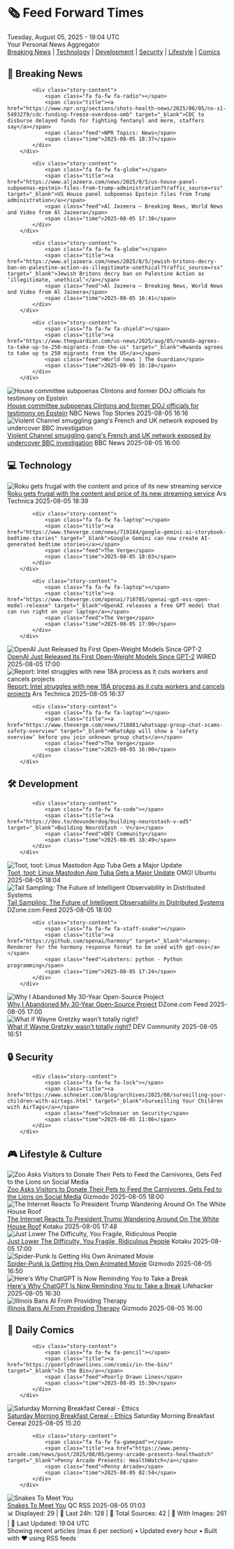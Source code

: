<!-- Processing 54 RSS feeds at 2025-08-05 19:04:23 UTC -->
<!-- Processing: XKCD -->
<!-- Processing: Poorly Drawn Lines -->
<!-- Processing: Garfield -->
<!-- Processing: Cyanide & Happiness -->
<!-- Processing: Questionable Content -->
<!-- Processing: Dinosaur Comics -->
<!-- Processing: CNN Top Stories -->
<!-- Processing: CNN Breaking News -->
<!-- Processing: BBC World News -->
<!-- Processing: NPR News -->
<!-- Processing: Reuters Top News -->
<!-- Processing: Reuters World News -->
<!-- Processing: NBC News Breaking -->
<!-- Processing: The Verge -->
<!-- Processing: Ars Technica -->
<!-- Processing: WIRED -->
<!-- Processing: Slashdot -->
<!-- Processing: Dev.to -->
<!-- Processing: OMG! Ubuntu -->
<!-- Processing: Linux.com -->
<!-- Processing: GitHub Blog -->
<!-- Processing: DZone -->
<!-- Processing: Martin Fowler -->
<!-- Processing: The Pragmatic Engineer -->
<!-- Processing: Kotaku -->
<!-- Processing: Krebs on Security -->
<!-- Generated 8 new posts out of 26 feeds processed -->
<div class="newspaper-header">
    <h1 class="newspaper-title">🗞️ Feed Forward Times</h1>
    <div class="newspaper-date">Tuesday, August 05, 2025 - 19:04 UTC</div>
    <div class="newspaper-subtitle">Your Personal News Aggregator</div>
</div>

<div class="newspaper-nav">
    <a href="#breaking">Breaking News</a> |
    <a href="#tech">Technology</a> |
    <a href="#dev">Development</a> |
    <a href="#security">Security</a> |
    <a href="#lifestyle">Lifestyle</a> |
    <a href="#webcomics">Comics</a>
</div>

<div class="news-section breaking-news" id="breaking">
<h2 class="section-header">🚨 Breaking News</h2>
<div class="stories-container">
<div class="story">
            
            <div class="story-content">
                <span class="fa fa-fw fa-radio"></span>
                <span class="title"><a href="https://www.npr.org/sections/shots-health-news/2025/08/05/nx-s1-5493279/cdc-funding-freeze-overdose-omb" target="_blank">CDC to disburse delayed funds for fighting fentanyl and more, staffers say</a></span>
                <span class="feed">NPR Topics: News</span>
                <span class="time">2025-08-05 18:37</span>
            </div>
        </div>
<div class="story">
            
            <div class="story-content">
                <span class="fa fa-fw fa-globe"></span>
                <span class="title"><a href="https://www.aljazeera.com/news/2025/8/5/us-house-panel-subpoenas-epstein-files-from-trump-administration?traffic_source=rss" target="_blank">US House panel subpoenas Epstein files from Trump administration</a></span>
                <span class="feed">Al Jazeera – Breaking News, World News and Video from Al Jazeera</span>
                <span class="time">2025-08-05 17:38</span>
            </div>
        </div>
<div class="story">
            
            <div class="story-content">
                <span class="fa fa-fw fa-globe"></span>
                <span class="title"><a href="https://www.aljazeera.com/news/2025/8/5/jewish-britons-decry-ban-on-palestine-action-as-illegitimate-unethical?traffic_source=rss" target="_blank">Jewish Britons decry ban on Palestine Action as ‘illegitimate, unethical’</a></span>
                <span class="feed">Al Jazeera – Breaking News, World News and Video from Al Jazeera</span>
                <span class="time">2025-08-05 16:41</span>
            </div>
        </div>
<div class="story">
            
            <div class="story-content">
                <span class="fa fa-fw fa-shield"></span>
                <span class="title"><a href="https://www.theguardian.com/us-news/2025/aug/05/rwanda-agrees-to-take-up-to-250-migrants-from-the-us" target="_blank">Rwanda agrees to take up to 250 migrants from the US</a></span>
                <span class="feed">World news | The Guardian</span>
                <span class="time">2025-08-05 16:18</span>
            </div>
        </div>
<div class="story">
            <img src="https://media-cldnry.s-nbcnews.com/image/upload/t_fit_1500w/mpx/2704722219/2025_08/1754410577595_now_daily_a_winter_house_clintons_250805_1920x1080-8o14it.jpg" alt="House committee subpoenas Clintons and former DOJ officials for testimony on Epstein" class="story-image" loading="lazy" onerror="this.style.display='none'">
            <div class="story-content">
                <span class="fa fa-fw fa-broadcast-tower"></span>
                <span class="title"><a href="https://www.nbcnews.com/now/video/house-committee-subpoenas-clintons-and-former-doj-officials-for-testimony-on-epstein-244384837889" target="_blank">House committee subpoenas Clintons and former DOJ officials for testimony on Epstein</a></span>
                <span class="feed">NBC News Top Stories</span>
                <span class="time">2025-08-05 16:16</span>
            </div>
        </div>
<div class="story">
            <img src="https://ichef.bbci.co.uk/ace/standard/240/cpsprodpb/33e4/live/e69692c0-7216-11f0-af20-030418be2ca5.jpg" alt="Violent Channel smuggling gang&#x27;s French and UK network exposed by undercover BBC investigation" class="story-image" loading="lazy" onerror="this.style.display='none'">
            <div class="story-content">
                <span class="fa fa-fw fa-flag"></span>
                <span class="title"><a href="https://www.bbc.com/news/articles/cly48nmmzdro?at_medium=RSS&at_campaign=rss" target="_blank">Violent Channel smuggling gang&#x27;s French and UK network exposed by undercover BBC investigation</a></span>
                <span class="feed">BBC News</span>
                <span class="time">2025-08-05 16:00</span>
            </div>
        </div>
</div>
</div>
<div class="news-section tech-news" id="tech">
<h2 class="section-header">💻 Technology</h2>
<div class="stories-container">
<div class="story">
            <img src="https://cdn.arstechnica.net/wp-content/uploads/2025/08/cae7d2e4-13a4-4b4a-9c6e-92c42ea72fef-500x500.jpg" alt="Roku gets frugal with the content and price of its new streaming service" class="story-image" loading="lazy" onerror="this.style.display='none'">
            <div class="story-content">
                <span class="fa fa-fw fa-cog"></span>
                <span class="title"><a href="https://arstechnica.com/gadgets/2025/08/roku-gets-frugal-with-the-content-and-price-of-its-new-streaming-service/" target="_blank">Roku gets frugal with the content and price of its new streaming service</a></span>
                <span class="feed">Ars Technica</span>
                <span class="time">2025-08-05 18:39</span>
            </div>
        </div>
<div class="story">
            
            <div class="story-content">
                <span class="fa fa-fw fa-laptop"></span>
                <span class="title"><a href="https://www.theverge.com/news/719184/google-gemini-ai-storybook-bedtime-stories" target="_blank">Google Gemini can now create AI-generated bedtime stories</a></span>
                <span class="feed">The Verge</span>
                <span class="time">2025-08-05 18:03</span>
            </div>
        </div>
<div class="story">
            
            <div class="story-content">
                <span class="fa fa-fw fa-laptop"></span>
                <span class="title"><a href="https://www.theverge.com/openai/718785/openai-gpt-oss-open-model-release" target="_blank">OpenAI releases a free GPT model that can run right on your laptop</a></span>
                <span class="feed">The Verge</span>
                <span class="time">2025-08-05 17:00</span>
            </div>
        </div>
<div class="story">
            <img src="https://media.wired.com/photos/689127f3b4edb9ba945bdc6e/master/pass/OpenAI-First-Open-Weight-Model-Business-2226497243.jpg" alt="OpenAI Just Released Its First Open-Weight Models Since GPT-2" class="story-image" loading="lazy" onerror="this.style.display='none'">
            <div class="story-content">
                <span class="fa fa-fw fa-bolt"></span>
                <span class="title"><a href="https://www.wired.com/story/openai-just-released-its-first-open-weight-models-since-gpt-2/" target="_blank">OpenAI Just Released Its First Open-Weight Models Since GPT-2</a></span>
                <span class="feed">WIRED</span>
                <span class="time">2025-08-05 17:00</span>
            </div>
        </div>
<div class="story">
            <img src="https://cdn.arstechnica.net/wp-content/uploads/2025/08/intel-card-1536x864-1-500x500.jpg" alt="Report: Intel struggles with new 18A process as it cuts workers and cancels projects" class="story-image" loading="lazy" onerror="this.style.display='none'">
            <div class="story-content">
                <span class="fa fa-fw fa-cog"></span>
                <span class="title"><a href="https://arstechnica.com/gadgets/2025/08/report-intel-struggles-to-ramp-up-production-on-new-18a-manufacturing-process/" target="_blank">Report: Intel struggles with new 18A process as it cuts workers and cancels projects</a></span>
                <span class="feed">Ars Technica</span>
                <span class="time">2025-08-05 16:37</span>
            </div>
        </div>
<div class="story">
            
            <div class="story-content">
                <span class="fa fa-fw fa-laptop"></span>
                <span class="title"><a href="https://www.theverge.com/news/718881/whatsapp-group-chat-scams-safety-overview" target="_blank">WhatsApp will show a ‘safety overview’ before you join unknown group chats</a></span>
                <span class="feed">The Verge</span>
                <span class="time">2025-08-05 16:00</span>
            </div>
        </div>
</div>
</div>
<div class="news-section dev-news" id="dev">
<h2 class="section-header">🛠️ Development</h2>
<div class="stories-container">
<div class="story">
            
            <div class="story-content">
                <span class="fa fa-fw fa-code"></span>
                <span class="title"><a href="https://dev.to/devunderdog/building-neurostash-v-ad5" target="_blank">Building NeuroStash - V</a></span>
                <span class="feed">DEV Community</span>
                <span class="time">2025-08-05 18:49</span>
            </div>
        </div>
<div class="story">
            <img src="https://i0.wp.com/www.omgubuntu.co.uk/wp-content/uploads/2024/12/modest-tuba.jpg.webp?resize=406%2C232&amp;ssl=1" alt="Toot, toot: Linux Mastodon App Tuba Gets a Major Update" class="story-image" loading="lazy" onerror="this.style.display='none'">
            <div class="story-content">
                <span class="fa fa-fw fa-ubuntu"></span>
                <span class="title"><a href="https://www.omgubuntu.co.uk/2025/08/tuba-0-10-mastodon-client-linux-new-features" target="_blank">Toot, toot: Linux Mastodon App Tuba Gets a Major Update</a></span>
                <span class="feed">OMG! Ubuntu</span>
                <span class="time">2025-08-05 18:04</span>
            </div>
        </div>
<div class="story">
            <img src="https://dz2cdn1.dzone.com/thumbnail?fid=18547023&w=600" alt="Tail Sampling: The Future of Intelligent Observability in Distributed Systems" class="story-image" loading="lazy" onerror="this.style.display='none'">
            <div class="story-content">
                <span class="fa fa-fw fa-newspaper"></span>
                <span class="title"><a href="https://dzone.com/articles/tail-sampling-observability-opentelemetry" target="_blank">Tail Sampling: The Future of Intelligent Observability in Distributed Systems</a></span>
                <span class="feed">DZone.com Feed</span>
                <span class="time">2025-08-05 18:00</span>
            </div>
        </div>
<div class="story">
            
            <div class="story-content">
                <span class="fa fa-fw fa-staff-snake"></span>
                <span class="title"><a href="https://github.com/openai/harmony" target="_blank">harmony: Renderer for the harmony response format to be used with gpt-oss</a></span>
                <span class="feed">Lobsters: python - Python programming</span>
                <span class="time">2025-08-05 17:24</span>
            </div>
        </div>
<div class="story">
            <img src="https://dz2cdn1.dzone.com/thumbnail?fid=18544202&w=600" alt="Why I Abandoned My 30-Year Open-Source Project" class="story-image" loading="lazy" onerror="this.style.display='none'">
            <div class="story-content">
                <span class="fa fa-fw fa-newspaper"></span>
                <span class="title"><a href="https://dzone.com/articles/why-i-abandoned-my-30-year-open-source-project" target="_blank">Why I Abandoned My 30-Year Open-Source Project</a></span>
                <span class="feed">DZone.com Feed</span>
                <span class="time">2025-08-05 17:00</span>
            </div>
        </div>
<div class="story">
            <img src="https://media2.dev.to/dynamic/image/width=800%2Cheight=%2Cfit=scale-down%2Cgravity=auto%2Cformat=auto/https%3A%2F%2Fdev-to-uploads.s3.amazonaws.com%2Fuploads%2Farticles%2Fzc5dcdllckvpzvylj38f.webp" alt="What if Wayne Gretzky wasn’t totally right?" class="story-image" loading="lazy" onerror="this.style.display='none'">
            <div class="story-content">
                <span class="fa fa-fw fa-code"></span>
                <span class="title"><a href="https://dev.to/ethan_jarrell_6619878bddd/what-if-wayne-gretzky-wasnt-totally-right-1dke" target="_blank">What if Wayne Gretzky wasn’t totally right?</a></span>
                <span class="feed">DEV Community</span>
                <span class="time">2025-08-05 16:51</span>
            </div>
        </div>
</div>
</div>
<div class="news-section security-news" id="security">
<h2 class="section-header">🔒 Security</h2>
<div class="stories-container">
<div class="story">
            
            <div class="story-content">
                <span class="fa fa-fw fa-lock"></span>
                <span class="title"><a href="https://www.schneier.com/blog/archives/2025/08/surveilling-your-children-with-airtags.html" target="_blank">Surveilling Your Children with AirTags</a></span>
                <span class="feed">Schneier on Security</span>
                <span class="time">2025-08-05 11:06</span>
            </div>
        </div>
</div>
</div>
<div class="news-section lifestyle-news" id="lifestyle">
<h2 class="section-header">🎮 Lifestyle & Culture</h2>
<div class="stories-container">
<div class="story">
            <img src="https://gizmodo.com/app/uploads/2024/09/Scott-Frier_Nagging-is-a-Universal-Concept.jpg" alt="Zoo Asks Visitors to Donate Their Pets to Feed the Carnivores, Gets Fed to the Lions on Social Media" class="story-image" loading="lazy" onerror="this.style.display='none'">
            <div class="story-content">
                <span class="fa fa-fw fa-computer"></span>
                <span class="title"><a href="https://gizmodo.com/zoo-asks-visitors-to-donate-their-pets-to-feed-the-carnivores-gets-fed-to-the-lions-on-social-media-2000639095" target="_blank">Zoo Asks Visitors to Donate Their Pets to Feed the Carnivores, Gets Fed to the Lions on Social Media</a></span>
                <span class="feed">Gizmodo</span>
                <span class="time">2025-08-05 18:00</span>
            </div>
        </div>
<div class="story">
            <img src="https://kotaku.com/app/uploads/2025/08/trump.jpg" alt="The Internet Reacts To President Trump Wandering Around On The White House Roof" class="story-image" loading="lazy" onerror="this.style.display='none'">
            <div class="story-content">
                <span class="fa fa-fw fa-gamepad"></span>
                <span class="title"><a href="https://kotaku.com/trump-roof-nuclear-missile-epstein-memes-reacts-2000614734" target="_blank">The Internet Reacts To President Trump Wandering Around On The White House Roof</a></span>
                <span class="feed">Kotaku</span>
                <span class="time">2025-08-05 17:48</span>
            </div>
        </div>
<div class="story">
            <img src="https://kotaku.com/app/uploads/2025/08/berserker.jpg" alt="Just Lower The Difficulty, You Fragile, Ridiculous People" class="story-image" loading="lazy" onerror="this.style.display='none'">
            <div class="story-content">
                <span class="fa fa-fw fa-gamepad"></span>
                <span class="title"><a href="https://kotaku.com/difficulty-levels-soulslike-boss-fight-khazan-2000614669" target="_blank">Just Lower The Difficulty, You Fragile, Ridiculous People</a></span>
                <span class="feed">Kotaku</span>
                <span class="time">2025-08-05 17:00</span>
            </div>
        </div>
<div class="story">
            <img src="https://gizmodo.com/app/uploads/2025/08/spider-man-across-the-spider-verse-spider-punk.jpg" alt="Spider-Punk Is Getting His Own Animated Movie" class="story-image" loading="lazy" onerror="this.style.display='none'">
            <div class="story-content">
                <span class="fa fa-fw fa-computer"></span>
                <span class="title"><a href="https://gizmodo.com/spider-punk-animated-movie-sony-spider-verse-daniel-kaluuya-2000639092" target="_blank">Spider-Punk Is Getting His Own Animated Movie</a></span>
                <span class="feed">Gizmodo</span>
                <span class="time">2025-08-05 16:50</span>
            </div>
        </div>
<div class="story">
            <img src="https://lifehacker.com/imagery/articles/01K1XE81DGV00KC0P3NDGKRAHW/hero-image.jpg" alt="Here&#x27;s Why ChatGPT Is Now Reminding You to Take a Break" class="story-image" loading="lazy" onerror="this.style.display='none'">
            <div class="story-content">
                <span class="fa fa-fw fa-life-ring"></span>
                <span class="title"><a href="https://lifehacker.com/tech/why-chatgpt-is-now-reminding-you-to-take-break?utm_medium=RSS" target="_blank">Here&#x27;s Why ChatGPT Is Now Reminding You to Take a Break</a></span>
                <span class="feed">Lifehacker</span>
                <span class="time">2025-08-05 16:30</span>
            </div>
        </div>
<div class="story">
            <img src="https://gizmodo.com/app/uploads/2022/09/63e787eb5d2b18960576e0331184bf14.jpg" alt="Illinois Bans AI From Providing Therapy" class="story-image" loading="lazy" onerror="this.style.display='none'">
            <div class="story-content">
                <span class="fa fa-fw fa-computer"></span>
                <span class="title"><a href="https://gizmodo.com/illinois-bans-ai-from-providing-therapy-2000639042" target="_blank">Illinois Bans AI From Providing Therapy</a></span>
                <span class="feed">Gizmodo</span>
                <span class="time">2025-08-05 16:00</span>
            </div>
        </div>
</div>
</div>
<div class="news-section webcomics-section" id="webcomics">
<h2 class="section-header">🎨 Daily Comics</h2>
<div class="stories-container">
<div class="story">
            
            <div class="story-content">
                <span class="fa fa-fw fa-pencil"></span>
                <span class="title"><a href="https://poorlydrawnlines.com/comic/in-the-bin/" target="_blank">In the Bin</a></span>
                <span class="feed">Poorly Drawn Lines</span>
                <span class="time">2025-08-05 15:30</span>
            </div>
        </div>
<div class="story">
            <img src="https://www.smbc-comics.com/comics/1754340739-20250805.png" alt="Saturday Morning Breakfast Cereal - Ethics" class="story-image" loading="lazy" onerror="this.style.display='none'">
            <div class="story-content">
                <span class="fa fa-fw fa-smile"></span>
                <span class="title"><a href="https://www.smbc-comics.com/comic/ethics-7" target="_blank">Saturday Morning Breakfast Cereal - Ethics</a></span>
                <span class="feed">Saturday Morning Breakfast Cereal</span>
                <span class="time">2025-08-05 15:20</span>
            </div>
        </div>
<div class="story">
            
            <div class="story-content">
                <span class="fa fa-fw fa-gamepad"></span>
                <span class="title"><a href="https://www.penny-arcade.com/news/post/2025/08/05/penny-arcade-presents-healthwatch" target="_blank">Penny Arcade Presents: HealthWatch</a></span>
                <span class="feed">Penny Arcade</span>
                <span class="time">2025-08-05 02:54</span>
            </div>
        </div>
<div class="story">
            <img src="http://www.questionablecontent.net/comics/5628.png" alt="Snakes To Meet You" class="story-image" loading="lazy" onerror="this.style.display='none'">
            <div class="story-content">
                <span class="fa fa-fw fa-music"></span>
                <span class="title"><a href="http://questionablecontent.net/view.php?comic=5628" target="_blank">Snakes To Meet You</a></span>
                <span class="feed">QC RSS</span>
                <span class="time">2025-08-05 01:03</span>
            </div>
        </div>
</div>
</div>

<div class="newspaper-footer">
    <div class="stats">
        📊 Displayed: 29 | 📅 Last 24h: 128 | 📡 Total Sources: 42 | 📸 With Images: 261 |
        🔄 Last Updated: 19:04 UTC
    </div>
    <div class="footer-note">
        Showing recent articles (max 6 per section) • Updated every hour • Built with ❤️ using RSS feeds
    </div>
</div>
